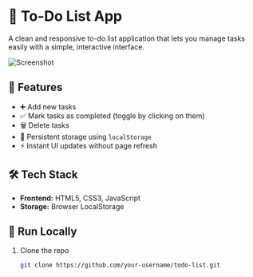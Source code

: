 # 📝 To-Do List App

A clean and responsive to-do list application that lets you manage tasks easily with a simple, interactive interface.

![Screenshot](./screenshots/app-interface.png)

## 🔧 Features

- ➕ Add new tasks
- ✅ Mark tasks as completed (toggle by clicking on them)
- 🗑️ Delete tasks
- 💾 Persistent storage using `localStorage`
- ⚡ Instant UI updates without page refresh

## 🛠️ Tech Stack

- **Frontend:** HTML5, CSS3, JavaScript 
- **Storage:** Browser LocalStorage

## 🚀 Run Locally

1. Clone the repo  
   ```bash
   git clone https://github.com/your-username/todo-list.git
